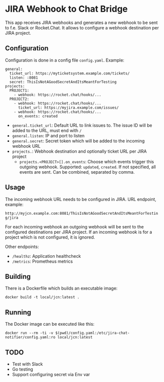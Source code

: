 # JIRA Webhook to Chat Bridge

This app receives JIRA webhooks and generates a new webhook to be sent to
f.e. Slack or Rocket.Chat. It allows to configure a webhook destination
per JIRA project.

## Configuration

Configuration is done in a config file `config.yaml`. Example:

```
general:
  ticket_url: https://myticketsystem.example.com/tickets/
  listen: :8081
  secret: ThisIsNotAGoodSecretAndItsMeantForTesting
projects:
  PROJECT1:
    - webhook: https://rocket.chat/hooks/...
  PROJECT2:
    - webhook: https://rocket.chat/hooks/...
      ticket_url: https://myjira.example.com/issues/
    - webhook: https://rocket.chat/hooks/...
      on_events: created
```

* `general.ticket_url`: Default URL to link issues to. The issue ID will
   be added to the URL, must end with `/`
* `general.listen`: IP and port to listen
* `general.secret`: Secret token which will be added to the incoming webhook URL
* `projects.`: Webhook destination and optionally ticket URL per JIRA project
  * `projects.<PROJECT>[].on_events`: Choose which events trigger this outgoing
    webhook. Supported: `updated`, `created`. If not specified, all events are
    sent. Can be combined, separated by comma.

## Usage

The incoming webhook URL needs to be configured in JIRA. URL endpoint, example:

`http://myjcn.example.com:8081/ThisIsNotAGoodSecretAndItsMeantForTesting/jira`

For each incoming webhook an outgoing webhook will be sent to the configured
destinations per JIRA project. If an incoming webhook is for a project which
is not configured, it is ignored.

Other endpoints:

* `/healthz`: Application healthcheck
* `/metrics`: Prometheus metrics

## Building

There is a Dockerfile which builds an executable image:

```
docker build -t local/jcn:latest .
```

## Running

The Docker image can be executed like this:

```
docker run --rm -ti -v $(pwd)/config.yaml:/etc/jira-chat-notifier/config.yaml:ro local/jcn:latest
```

## TODO

* Test with Slack
* Go testing
* Support configuring secret via Env var